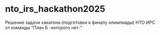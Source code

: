 # nto_irs_hackathon2025
Решение задачи хакатона (подготовки к финалу олимпиады) НТО ИРС от команды "План Б -которого нет-"
